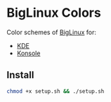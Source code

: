 # BigLinux Colors

Color schemes of [BigLinux](https://www.biglinux.com.br) for:

- [KDE](/kde/README.md)
- [Konsole](/konsole/README.md)

## Install

```sh
chmod +x setup.sh && ./setup.sh
```